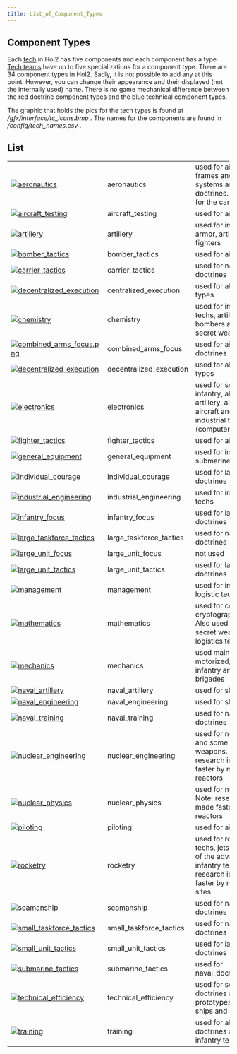 ```yaml
---
title: List_of_Component_Types
---
```



##  Component Types 

Each [tech](/wiki/Tech_Tree "Tech Tree") in HoI2 has five components and
each component has a type. [Tech
teams](/wiki/Tech_Teams_by_Country "Tech Teams by Country") have up to
five specializations for a component type. There are 34 component types
in HoI2. Sadly, it is not possible to add any at this point. However,
you can change their appearance and their displayed (not the internally
used) name. There is no game mechanical difference between the red
doctrine component types and the blue technical component types.

The graphic that holds the pics for the tech types is found at
*/gfx/interface/tc_icons.bmp* . The names for the components are found
in */config/tech_names.csv* .

##  List 

|                                                                                                                                          |                         |                                                                                                                           |
|------------------------------------------------------------------------------------------------------------------------------------------|-------------------------|---------------------------------------------------------------------------------------------------------------------------|
| [![aeronautics](/images/a/a1/Aeronautics.png)](/wiki/File:Aeronautics.png "aeronautics")                                                 | aeronautics             | used for aircraft frames and propulsion systems and some air doctrines. Also used for the carrier techs.                  |
| [![aircraft_testing](/images/8/87/Aircraft_testing.png)](/wiki/File:Aircraft_testing.png "aircraft_testing")                             | aircraft_testing        | used for air doctrines                                                                                                    |
| [![artillery](/images/d/d8/Artillery.png)](/wiki/File:Artillery.png "artillery")                                                         | artillery               | used for infantry, armor, artillery and fighters                                                                          |
| [![bomber_tactics](/images/2/26/Bomber_tactics.png)](/wiki/File:Bomber_tactics.png "bomber_tactics")                                     | bomber_tactics          | used for air doctrines                                                                                                    |
| [![carrier_tactics](/images/e/e9/Carrier_tactics.png)](/wiki/File:Carrier_tactics.png "carrier_tactics")                                 | carrier_tactics         | used for naval doctrines                                                                                                  |
| [![decentralized_execution](/images/b/bc/Centralized_execution.png)](/wiki/File:Centralized_execution.png "decentralized_execution")     | centralized_execution   | used for all doctrine types                                                                                               |
| [![chemistry](/images/1/19/Chemistry.png)](/wiki/File:Chemistry.png "chemistry")                                                         | chemistry               | used for industrial techs, artillery, bombers and some secret weapons                                                     |
| [![combined_arms_focus.png](/images/f/f8/Combined_arms_focus.png)](/wiki/File:Combined_arms_focus.png "combined_arms_focus.png")         | combined_arms_focus     | used for air and land doctrines                                                                                           |
| [![decentralized_execution](/images/0/0d/Decentralized_execution.png)](/wiki/File:Decentralized_execution.png "decentralized_execution") | decentralized_execution | used for all doctrine types                                                                                               |
| [![electronics](/images/d/dd/Electronics.png)](/wiki/File:Electronics.png "electronics")                                                 | electronics             | used for some infantry, all armor and artillery, all ship and aircraft and some industrial techs (computers, radar)       |
| [![fighter_tactics](/images/8/8a/Fighter_tactics.png)](/wiki/File:Fighter_tactics.png "fighter_tactics")                                 | fighter_tactics         | used for air doctrines                                                                                                    |
| [![general_equipment](/images/2/20/General_equipment.png)](/wiki/File:General_equipment.png "general_equipment")                         | general_equipment       | used for infantry and submarine techs                                                                                     |
| [![individual_courage](/images/3/38/Individual_courage.png)](/wiki/File:Individual_courage.png "individual_courage")                     | individual_courage      | used for land doctrines                                                                                                   |
| [![industrial_engineering](/images/7/79/Industrial_engineering.png)](/wiki/File:Industrial_engineering.png "industrial_engineering")     | industrial_engineering  | used for industry techs                                                                                                   |
| [![infantry_focus](/images/b/be/Infantry_focus.png)](/wiki/File:Infantry_focus.png "infantry_focus")                                     | infantry_focus          | used for land doctrines                                                                                                   |
| [![large_taskforce_tactics](/images/e/e7/Large_taskforce_tactics.png)](/wiki/File:Large_taskforce_tactics.png "large_taskforce_tactics") | large_taskforce_tactics | used for naval doctrines                                                                                                  |
| [![large_unit_focus](/images/f/f5/Large_unit_focus.png)](/wiki/File:Large_unit_focus.png "large_unit_focus")                             | large_unit_focus        | not used                                                                                                                  |
| [![large_unit_tactics](/images/1/1d/Large_unit_tactics.png)](/wiki/File:Large_unit_tactics.png "large_unit_tactics")                     | large_unit_tactics      | used for land doctrines                                                                                                   |
| [![management](/images/c/c7/Management.png)](/wiki/File:Management.png "management")                                                     | management              | used for industry and logistic techs                                                                                      |
| [![mathematics](/images/7/79/Mathematics.png)](/wiki/File:Mathematics.png "mathematics")                                                 | mathematics             | used for computer and cryptography techs. Also used for some secret weapons and logistics techs                           |
| [![mechanics](/images/a/a1/Mechanics.png)](/wiki/File:Mechanics.png "mechanics")                                                         | mechanics               | used mainly for armor, motorized/mechanized infantry and artillery brigades                                               |
| [![naval_artillery](/images/e/ea/Naval_artillery.png)](/wiki/File:Naval_artillery.png "naval_artillery")                                 | naval_artillery         | used for ships                                                                                                            |
| [![naval_engineering](/images/0/09/Naval_engineering.png)](/wiki/File:Naval_engineering.png "naval_engineering")                         | naval_engineering       | used for ships                                                                                                            |
| [![naval_training](/images/1/10/Naval_training.png)](/wiki/File:Naval_training.png "naval_training")                                     | naval_training          | used for naval doctrines                                                                                                  |
| [![nuclear_engineering](/images/0/05/Nuclear_engineering.png)](/wiki/File:Nuclear_engineering.png "nuclear_engineering")                 | nuclear_engineering     | used for nuclear techs and some secret weapons. Note: research is made faster by nuclear reactors                         |
| [![nuclear_physics](/images/a/a1/Nuclear_physics.png)](/wiki/File:Nuclear_physics.png "nuclear_physics")                                 | nuclear_physics         | used for nuclear techs. Note: research is made faster by nuclear reactors                                                 |
| [![piloting](/images/6/6b/Piloting.png)](/wiki/File:Piloting.png "piloting")                                                             | piloting                | used for air doctrines                                                                                                    |
| [![rocketry](/images/5/51/Rocketry.png)](/wiki/File:Rocketry.png "rocketry")                                                             | rocketry                | used for rocketry techs, jets and some of the advanced infantry techs. Note: research is made faster by rocket test sites |
| [![seamanship](/images/2/22/Seamanship.png)](/wiki/File:Seamanship.png "seamanship")                                                     | seamanship              | used for naval doctrines                                                                                                  |
| [![small_taskforce_tactics](/images/4/48/Small_taskforce_tactics.png)](/wiki/File:Small_taskforce_tactics.png "small_taskforce_tactics") | small_taskforce_tactics | used for naval doctrines                                                                                                  |
| [![small_unit_tactics](/images/2/2f/Small_unit_tactics.png)](/wiki/File:Small_unit_tactics.png "small_unit_tactics")                     | small_unit_tactics      | used for land doctrines                                                                                                   |
| [![submarine_tactics](/images/6/61/Submarine_tactics.png)](/wiki/File:Submarine_tactics.png "submarine_tactics")                         | submarine_tactics       | used for naval_doctrines                                                                                                  |
| [![technical_efficiency](/images/9/9d/Technical_efficiency.png)](/wiki/File:Technical_efficiency.png "technical_efficiency")             | technical_efficiency    | used for some land doctrines and prototypes of vehicles, ships and aircraft                                               |
| [![training](/images/b/b1/Training.png)](/wiki/File:Training.png "training")                                                             | training                | used for all land doctrines and a lot of infantry techs                                                                   |
